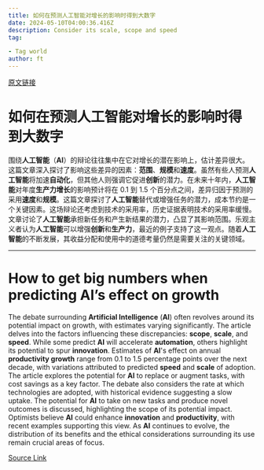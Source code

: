 ```yaml
---
title: 如何在预测人工智能对增长的影响时得到大数字
date: 2024-05-10T04:00:36.416Z
description: Consider its scale, scope and speed
tag: 

- Tag world
author: ft
---
```


[原文链接](https://ft.com/content/8ee7fe88-ef5a-405a-9cac-914612fd4c89)

# 如何在预测**人工智能**对增长的影响时得到大数字

围绕**人工智能**（**AI**）的辩论往往集中在它对增长的潜在影响上，估计差异很大。这篇文章深入探讨了影响这些差异的因素：**范围**、**规模**和**速度**。虽然有些人预测**人工智能**将加速**自动化**，但其他人则强调它促进**创新**的潜力。在未来十年内，**人工智能**对年度**生产力增长**的影响预计将在 0.1 到 1.5 个百分点之间，差异归因于预测的采用**速度**和**规模**。这篇文章探讨了**人工智能**替代或增强任务的潜力，成本节约是一个关键因素。这场辩论还考虑到技术的采用率，历史证据表明技术的采用率缓慢。文章讨论了**人工智能**承担新任务和产生新结果的潜力，凸显了其影响范围。乐观主义者认为**人工智能**可以增强**创新**和**生产力**，最近的例子支持了这一观点。随着**人工智能**的不断发展，其收益分配和使用中的道德考量仍然是需要关注的关键领域。

---

# How to get big numbers when predicting AI’s effect on growth

The debate surrounding **Artificial Intelligence** (**AI**) often revolves around its potential impact on growth, with estimates varying significantly. The article delves into the factors influencing these discrepancies: **scope**, **scale**, and **speed**. While some predict **AI** will accelerate **automation**, others highlight its potential to spur **innovation**. Estimates of **AI**'s effect on annual **productivity growth** range from 0.1 to 1.5 percentage points over the next decade, with variations attributed to predicted **speed** and **scale** of adoption. The article explores the potential for **AI** to replace or augment tasks, with cost savings as a key factor. The debate also considers the rate at which technologies are adopted, with historical evidence suggesting a slow uptake. The potential for **AI** to take on new tasks and produce novel outcomes is discussed, highlighting the scope of its potential impact. Optimists believe **AI** could enhance **innovation** and **productivity**, with recent examples supporting this view. As **AI** continues to evolve, the distribution of its benefits and the ethical considerations surrounding its use remain crucial areas of focus.

[Source Link](https://ft.com/content/8ee7fe88-ef5a-405a-9cac-914612fd4c89)

